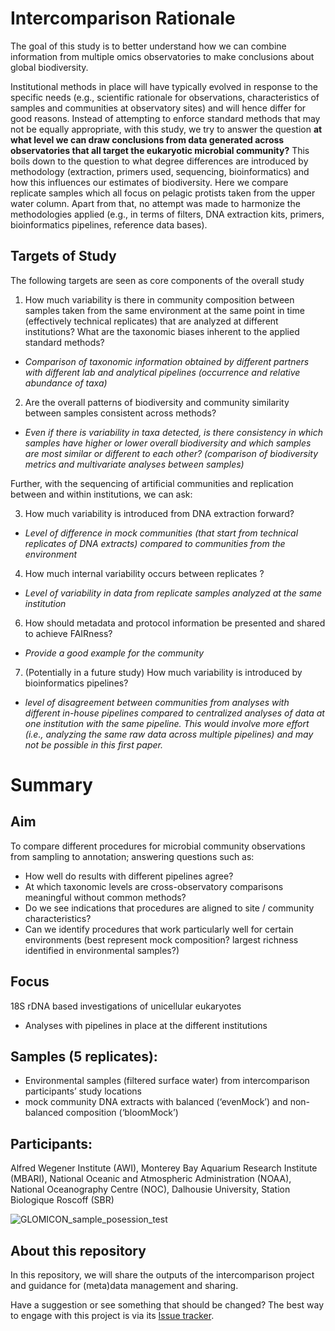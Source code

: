# Intercomparison Rationale

The goal of this study is to better understand how we can combine information from multiple omics observatories to make conclusions about global biodiversity.

Institutional methods in place will have typically evolved in response to the specific needs (e.g., scientific rationale for observations, characteristics of samples and communities at observatory sites) and will hence differ for good reasons. Instead of attempting to enforce standard methods that may not be equally appropriate, with this study, we try to answer the question **at what level we can draw conclusions from data generated across observatories that all target the eukaryotic microbial community?** This boils down to the question to what degree differences are introduced by methodology (extraction, primers used, sequencing, bioinformatics) and how this influences our estimates of biodiversity. Here we compare replicate samples which all focus on pelagic protists taken from the upper water column. Apart from that, no attempt was made to harmonize the methodologies applied (e.g., in terms of filters, DNA extraction kits, primers, bioinformatics pipelines, reference data bases).

## Targets of Study

The following targets are seen as core components of the overall study

1. How much variability is there in community composition between samples taken from the same environment at the same point in time (effectively technical replicates) that are analyzed at different institutions? What are the taxonomic biases inherent to the applied standard methods?
- *Comparison of taxonomic information obtained by different partners with different lab and analytical pipelines (occurrence and relative abundance of taxa)*
2. Are the overall patterns of biodiversity and community similarity between samples consistent across methods? 
- *Even if there is variability in taxa detected, is there consistency in which samples have higher or lower overall biodiversity and which samples are most similar or different to each other? (comparison of biodiversity metrics and multivariate analyses between samples)*

Further, with the sequencing of artificial communities and replication between and within institutions, we can ask:

3. How much variability is introduced from DNA extraction forward?
- *Level of difference in mock communities (that start from technical replicates of DNA extracts) compared to communities from the environment*
4. How much internal variability occurs between replicates ?
- *Level of variability in data from replicate samples analyzed at the same institution*
6. How should metadata and protocol information be presented and shared to achieve FAIRness?
- *Provide a good example for the community*
7. (Potentially in a future study) How much variability is introduced by bioinformatics pipelines?
- *level of disagreement between communities from analyses with different in-house pipelines compared to centralized analyses of data at one institution with the same pipeline. This would involve more effort (i.e., analyzing the same raw data across multiple pipelines) and may not be possible in this first paper.*

# Summary

## Aim
To compare different procedures for microbial community observations from sampling to annotation; answering questions such as:
- How well do results with different pipelines agree?
- At which taxonomic levels are cross-observatory comparisons meaningful without common methods?
- Do we see indications that procedures are aligned to site / community characteristics?
- Can we identify procedures that work particularly well for certain environments (best represent mock composition? largest richness identified in environmental samples?)

## Focus 
18S rDNA based investigations of unicellular eukaryotes
- Analyses with pipelines in place at the different institutions

## Samples (5 replicates):
- Environmental samples (filtered surface water) from intercomparison participants’ study locations
- mock community DNA extracts with balanced (‘evenMock’) and non-balanced composition (‘bloomMock’)

## Participants:
Alfred Wegener Institute (AWI), Monterey Bay Aquarium Research Institute (MBARI), National Oceanic and Atmospheric Administration (NOAA), National Oceanography Centre (NOC), Dalhousie University, Station Biologique Roscoff (SBR)

![GLOMICON_sample_posession_test](https://github.com/GLOMICON/intercomparison/assets/7292507/40ab3e6f-561c-40d7-b97f-46eb8ca694a3)

## About this repository
In this repository, we will share the outputs of the intercomparison project and guidance for (meta)data management and sharing.

Have a suggestion or see something that should be changed? The best way to engage with this project is via its [Issue tracker](https://github.com/GLOMICON/intercomparison/issues).
